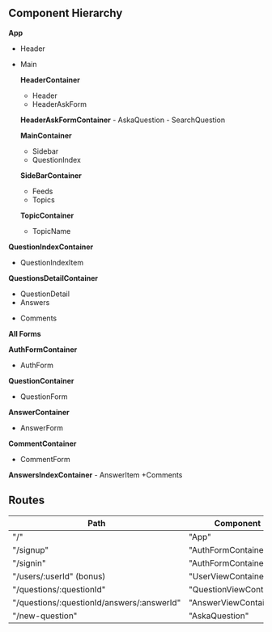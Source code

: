 ## Component Hierarchy


**App**
- Header
- Main

  **HeaderContainer**
  - Header
   - HeaderAskForm

    **HeaderAskFormContainer**
       - AskaQuestion
       - SearchQuestion

  **MainContainer**
   - Sidebar
   - QuestionIndex

    **SideBarContainer**
     - Feeds
     - Topics

   **TopicContainer**
    - TopicName

**QuestionIndexContainer**
  - QuestionIndexItem

**QuestionsDetailContainer**
- QuestionDetail
- Answers
+ Comments

**All Forms**

  **AuthFormContainer**
  - AuthForm

  **QuestionContainer**
   - QuestionForm

  **AnswerContainer**
   - AnswerForm

  **CommentContainer**
  - CommentForm

  **AnswersIndexContainer**
    - AnswerItem
      +Comments



## Routes

|Path                                                             | Component                   |
|-----------------------------------------------------------------|-----------------------------|
| "/"                                                             | "App"                       |
| "/signup"                                                       | "AuthFormContainer"         |
| "/signin"                                                        | "AuthFormContainer"         |
| "/users/:userId"  (bonus)                                       | "UserViewContainer"         |
| "/questions/:questionId"                                        | "QuestionViewContainer"     |
| "/questions/:questionId/answers/:answerId"                      | "AnswerViewContainer"       |
| "/new-question"                                                 | "AskaQuestion"              |
